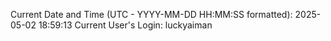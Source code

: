 Current Date and Time (UTC - YYYY-MM-DD HH:MM:SS formatted): 2025-05-02 18:59:13
Current User's Login: luckyaiman

